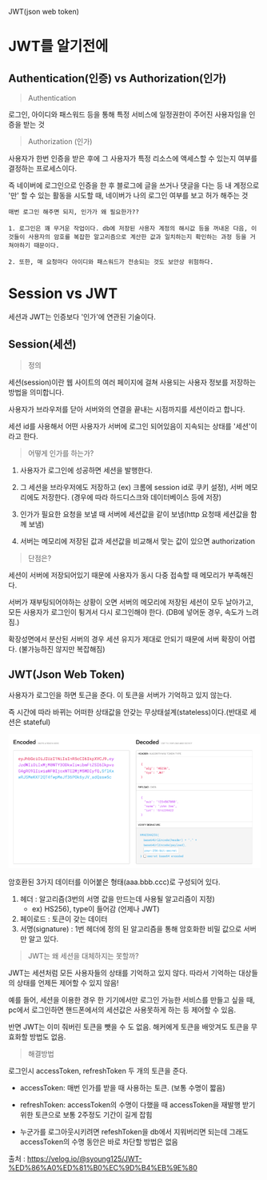 JWT(json web token)

# JWT를 알기전에
## Authentication(인증) vs Authorization(인가)

> Authentication

로그인, 아이디와 패스워드 등을 통해 특정 서비스에 일정권한이 주어진 사용자임을 인증을 받는 것

> Authorization (인가)

사용자가 한번 인증을 받은 후에 그 사용자가 특정 리소스에 액세스할 수 있는지 여부를 결정하는 프로세스이다.

즉 네이버에 로그인으로 인증을 한 후 블로그에 글을 쓰거나 댓글을 다는 등 내 계정으로 '만' 할 수 있는 활동을 시도할 때, 네이버가 나의 로그인 여부를 보고 허가 해주는 것

```
매번 로그인 해주면 되지, 인가가 왜 필요한가??

1. 로그인은 꽤 무거운 작업이다. db에 저장된 사용자 계정의 해시값 등을 꺼내온 다음, 이것들이 사용자의 암호를 복잡한 알고리즘으로 계산한 값과 일치하는지 확인하는 과정 등을 거쳐야하기 때문이다.

2. 또한, 매 요청마다 아이디와 패스워드가 전송되는 것도 보안상 위험하다.
```

# Session vs JWT

세션과 JWT는 인증보다 '인가'에 연관된 기술이다.

## Session(세션)

> 정의

세션(session)이란 웹 사이트의 여러 페이지에 걸쳐 사용되는 사용자 정보를 저장하는 방법을 의미합니다.

사용자가 브라우저를 닫아 서버와의 연결을 끝내는 시점까지를 세션이라고 합니다.

세션 id를 사용해서 어떤 사용자가 서버에 로그인 되어있음이 지속되는 상태를 '세션'이라고 한다.

> 어떻게 인가를 하는가?

1. 사용자가 로그인에 성공하면 세션을 발행한다.
2. 그 세션을 브라우저에도 저장하고 (ex) 크롬에 session id로 쿠키 설정), 서버 메모리에도 저장한다.
(경우에 따라 하드디스크와 데이터베이스 등에 저장)

3. 인가가 필요한 요청을 보낼 때 서버에 세션값을 같이 보냄(http 요청때 세션값을 함께 보냄)

4. 서버는 메모리에 저장된 값과 세션값을 비교해서 맞는 값이 있으면 authorization

> 단점은?

세션이 서버에 저장되어있기 때문에 사용자가 동시 다중 접속할 때 메모리가 부족해진다.

서버가 재부팅되어야하는 상황이 오면 서버의 메모리에 저장된 세션이 모두 날아가고, 모든 사용자가 로그인이 튕겨서 다시 로그인해야 한다. (DB에 넣어둔 경우, 속도가 느려짐.)

확장성면에서 분산된 서버의 경우 세션 유지가 제대로 안되기 때문에 서버 확장이 어렵다. (불가능하진 않지만 복잡해짐)

## JWT(Json Web Token)

사용자가 로그인을 하면 토근을 준다. 이 토큰을 서버가 기억하고 있지 않는다.

즉 시간에 따라 바뀌는 어떠한 상태값을 안갖는 무상태설계(stateless)이다.(반대로 세션은 stateful)

<img src = "https://github.com/steadykyu/makeBoardProject/blob/master/%EC%95%8C%EA%B2%8C%EB%90%9C%EC%A0%90_%EC%88%98%EC%A0%95%ED%9B%84_TIL%EC%97%90%EC%A0%95%EB%A6%AC/img/jwt_1.png">

암호환된 3가지 데이터를 이어붙은 형태(aaa.bbb.ccc)로 구성되어 있다.
1. 헤더 : 알고리즘(3번의 서명 값을 만드는데 사용될 알고리즘이 지정)
    + ex) HS256), type이 들어감 (언제나 JWT)
2. 페이로드 : 토큰이 갖는 데이터
3. 서명(signature) : 1번 헤더에 정의 된 알고리즘을 통해 암호화한 비밀 값으로 서버만 알고 있다.

> JWT는 왜 세션을 대체하지는 못할까?

JWT는 세션처럼 모든 사용자들의 상태를 기억하고 있지 않다. 따라서 기억하는 대상들의 상태를 언제든 제어할 수 있지 않음!

예를 들어, 세션을 이용한 경우 한 기기에서만 로그인 가능한 서비스를 만들고 싶을 때, pc에서 로그인하면 핸드폰에서의 세션값은 사용못하게 하는 등 제어할 수 있음. 

반면 JWT는 이미 줘버린 토큰을 뺏을 수 도 없음. 해커에게 토큰을 배앗겨도 토큰을 무효화할 방법도 없음.

> 해결방법

로그인시 accessToken, refreshToken 두 개의 토큰을 준다.

+ accessToken: 매번 인가를 받을 때 사용하는 토큰. (보통 수명이 짧음)
+ refreshToken: accessToken의 수명이 다했을 때 accessToken을 재발행 받기 위한 토큰으로 보통 2주정도 기간이 길게 잡힘

+ 누군가를 로그아웃시키려면 refeshToken을 db에서 지워버리면 되는데 그래도 accessToken의 수명 동안은 바로 차단할 방법은 없음

출처 : https://velog.io/@syoung125/JWT-%ED%86%A0%ED%81%B0%EC%9D%B4%EB%9E%80
